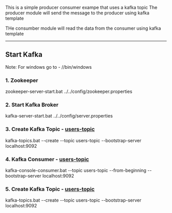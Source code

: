 This is a simple producer consumer exampe that uses a 
kafka topic
The producer module will send the message to the producer using kafka template

THe consumber module will read the data from the consumer using kafka template

----------------------------------------------------------------------------
<h2>Start Kafka</h2>
Note: For windows go to  - /<Kafka>/bin/windows

<h3>1. Zookeeper </h3>
<p>zookeeper-server-start.bat ../../config/zookeeper.properties</p>


<h3>2. Start Kafka Broker </h3>
<p>kafka-server-start.bat ../../config/server.properties</p>


<h3>3. Create Kafka Topic - <u>users-topic</u> </h3>
<p>kafka-topics.bat --create --topic users-topic --bootstrap-server localhost:9092</p>

<h3>4. Kafka Consumer - <u>users-topic</u> </h3>
<p>kafka-console-consumer.bat --topic users-topic --from-beginning --bootstrap-server localhost:9092</p>

<h3>5. Create Kafka Topic - <u>users-topic</u> </h3>
<p>kafka-topics.bat --create --topic users-topic --bootstrap-server localhost:9092</p>